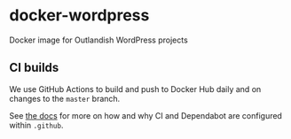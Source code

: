 # docker-wordpress
Docker image for Outlandish WordPress projects

## CI builds

We use GitHub Actions to build and push to Docker Hub daily and on changes to
the `master` branch.

See [the docs](https://github.com/marketplace/actions/build-and-push-docker-images?version=v2.7.0)
for more on how and why CI and Dependabot are configured within `.github`.
